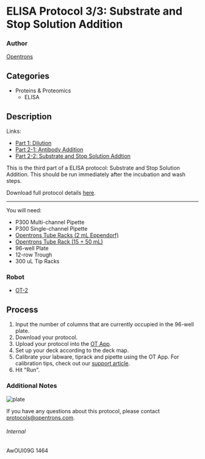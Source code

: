 # ELISA Protocol 3/3: Substrate and Stop Solution Addition

### Author
[Opentrons](http://www.opentrons.com/)



## Categories
* Proteins & Proteomics
    * ELISA

## Description
Links:
* [Part 1: Dilution](./1464-natrix-separations-inc-milliporesigma-part1)
* [Part 2-1: Antibody Addition](./1464-natrix-separations-inc-milliporesigma-part2)
* [Part 2-2: Substrate and Stop Solution Addtion](1464-natrix-separations-inc-milliporesigma-part3)

This is the third part of a ELISA protocol: Substrate and Stop Solution Addition. This should be run immediately after the incubation and wash steps.

Download full protocol details [here](https://s3.amazonaws.com/opentrons-protocol-library-website/custom-README-images/1464-natrix-separations-inc-milliporesigma/NEW_ELISA_protocol.xlsx).

---

You will need:
* P300 Multi-channel Pipette
* P300 Single-channel Pipette
* [Opentrons Tube Racks (2 mL Eppendorf)](https://shop.opentrons.com/collections/opentrons-tips/products/tube-rack-set-1)
* [Opentrons Tube Rack (15 + 50 mL)](https://shop.opentrons.com/collections/opentrons-tips/products/tube-rack-set-1)
* 96-well Plate
* 12-row Trough
* 300 uL Tip Racks

### Robot
* [OT-2](https://opentrons.com/ot-2)

## Process
1. Input the number of columns that are currently occupied in the 96-well plate.
2. Download your protocol.
3. Upload your protocol into the [OT App](https://opentrons.com/ot-app).
4. Set up your deck according to the deck map.
5. Calibrate your labware, tiprack and pipette using the OT App. For calibration tips, check out our [support article](https://support.opentrons.com/ot-2/getting-started-software-setup/deck-calibration).
6. Hit "Run".


### Additional Notes
![plate](https://s3.amazonaws.com/opentrons-protocol-library-website/custom-README-images/1464-natrix-separations-inc-milliporesigma/plate.png)

If you have any questions about this protocol, please contact protocols@opentrons.com.

###### Internal
AwOUI09G
1464
